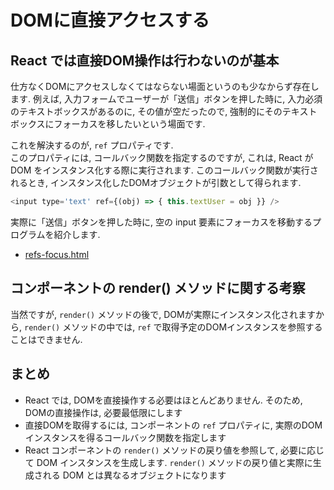 # DOMに直接アクセスする
## React では直接DOM操作は行わないのが基本

仕方なくDOMにアクセスしなくてはならない場面というのも少なからず存在します.
例えば, 入力フォームでユーザーが「送信」ボタンを押した時に, 入力必須のテキストボックスがあるのに, 
その値が空だったので, 強制的にそのテキストボックスにフォーカスを移したいという場面です.

これを解決するのが, `ref` プロパティです.<br>
このプロパティには, コールバック関数を指定するのですが, これは, React が DOM をインスタンス化する際に実行されます.
このコールバック関数が実行されるとき, インスタンス化したDOMオブジェクトが引数として得られます.

```js
<input type='text' ref={(obj) => { this.textUser = obj }} />
```

実際に「送信」ボタンを押した時に, 空の input 要素にフォーカスを移動するプログラムを紹介します.

- [refs-focus.html](examples/refs-focus.html)

## コンポーネントの render() メソッドに関する考察
当然ですが, `render()` メソッドの後で, DOMが実際にインスタンス化されますから,
`render()` メソッドの中では, `ref` で取得予定のDOMインスタンスを参照することはできません.

## まとめ
- React では, DOMを直接操作する必要はほとんどありません. そのため, DOMの直接操作は, 必要最低限にします
- 直接DOMを取得するには, コンポーネントの `ref` プロパティに, 実際のDOMインスタンスを得るコールバック関数を指定します
- React コンポーネントの `render()` メソッドの戻り値を参照して, 必要に応じて DOM インスタンスを生成します. 
  `render()` メソッドの戻り値と実際に生成される DOM とは異なるオブジェクトになります

